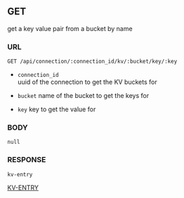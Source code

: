 
## GET
get a key value pair from a bucket by name


### URL
```
GET /api/connection/:connection_id/kv/:bucket/key/:key
```
- `connection_id`  
uuid of the connection to get the KV buckets for

- `bucket`
name of the bucket to get the keys for

- `key`
key to get the value for


### BODY
`null`

### RESPONSE
```
kv-entry
```
[KV-ENTRY](./def/entry.md)


